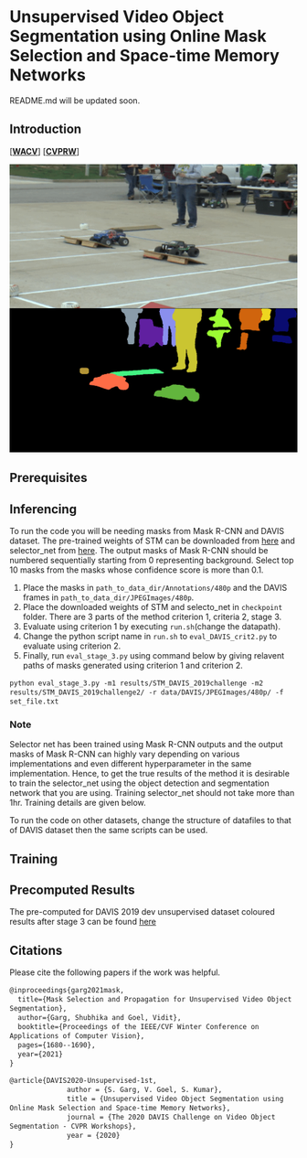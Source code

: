 # Unsupervised Video Object Segmentation using Online Mask Selection and Space-time Memory Networks


README.md will be updated soon. 

## Introduction
[[**WACV**](https://openaccess.thecvf.com/content/WACV2021/papers/Garg_Mask_Selection_and_Propagation_for_Unsupervised_Video_Object_Segmentation_WACV_2021_paper.pdf)] [[**CVPRW**](https://davischallenge.org/challenge2020/papers/DAVIS-Unsupervised-Challenge-1st-Team.pdf)]

![](final.gif)

## Prerequisites

## Inferencing
To run the code you will be needing masks from Mask R-CNN and DAVIS dataset. The pre-trained weights of STM can be downloaded from [here](https://github.com/seoungwugoh/STM) and selector_net from [here](https://drive.google.com/file/d/1PRdYnrSgvHmfi9G85pPbqhD2Ns0nm4NS/view?usp=sharing). The output masks of Mask R-CNN should be numbered sequentially starting from 0 representing background. Select top 10 masks from the masks whose confidence score is more than 0.1. 

1. Place the masks in `path_to_data_dir/Annotations/480p` and the DAVIS frames in `path_to_data_dir/JPEGImages/480p`. 
2. Place the downloaded weights of STM and selecto_net in `checkpoint` folder. There are 3 parts of the method criterion 1, criteria 2, stage 3. 
3. Evaluate using criterion 1 by executing `run.sh`(change the datapath).
4. Change the python script name in `run.sh` to `eval_DAVIS_crit2.py` to evaluate using criterion 2. 
5. Finally, run `eval_stage_3.py` using command below by giving relavent paths of masks generated using criterion 1 and criterion 2. 

```
python eval_stage_3.py -m1 results/STM_DAVIS_2019challenge -m2 results/STM_DAVIS_2019challenge2/ -r data/DAVIS/JPEGImages/480p/ -f set_file.txt
```
### Note
Selector net has been trained using Mask R-CNN outputs and the output masks of Mask R-CNN can highly vary depending on various implementations and even different hyperparameter in the same implementation. Hence, to get the true results of the method it is desirable to train the selector_net using the object detection and segmentation network that you are using. Training selector_net should not take more than 1hr. Training details are given below.

To run the code on other datasets, change the structure of datafiles to that of DAVIS dataset then the same scripts can be used.

## Training

## Precomputed Results

The pre-computed for DAVIS 2019 dev unsupervised dataset coloured results after stage 3 can be found [here](https://drive.google.com/file/d/1UTo8BjupsLd8X_kkFzuM7ACt-L5J-K8W/view?usp=sharing)

## Citations
Please cite the following papers if the work was helpful.
```
@inproceedings{garg2021mask,
  title={Mask Selection and Propagation for Unsupervised Video Object Segmentation},
  author={Garg, Shubhika and Goel, Vidit},
  booktitle={Proceedings of the IEEE/CVF Winter Conference on Applications of Computer Vision},
  pages={1680--1690},
  year={2021}
}
```
```
@article{DAVIS2020-Unsupervised-1st,
              author = {S. Garg, V. Goel, S. Kumar},
              title = {Unsupervised Video Object Segmentation using Online Mask Selection and Space-time Memory Networks},
              journal = {The 2020 DAVIS Challenge on Video Object Segmentation - CVPR Workshops},
              year = {2020}
}
```
            


